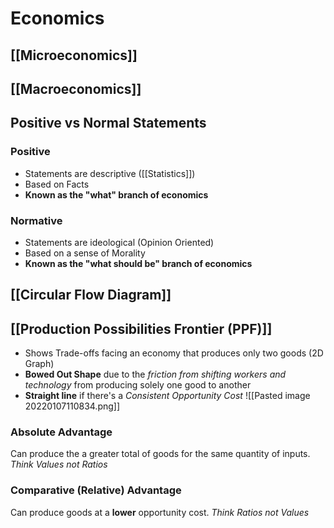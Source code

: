# Economics
## [[Microeconomics]]
## [[Macroeconomics]]

## Positive vs Normal Statements
### Positive 
 - Statements are descriptive ([[Statistics]])
 - Based on Facts
 - **Known as the "what" branch of economics**
### Normative
- Statements are ideological (Opinion Oriented)
- Based on a sense of Morality
- **Known as the "what should be" branch of economics**

## [[Circular Flow Diagram]]


## [[Production Possibilities Frontier (PPF)]]
- Shows Trade-offs facing an economy that produces only two goods (2D Graph)
- **Bowed Out Shape** due to the *friction from shifting workers and technology* from producing solely one good to another
- **Straight line** if there's a *Consistent Opportunity Cost*
![[Pasted image 20220107110834.png]]
### Absolute Advantage
Can produce the a greater total of goods for the same quantity of inputs. *Think Values not Ratios*

### Comparative (Relative) Advantage
Can produce goods at a **lower** opportunity cost. *Think Ratios not Values*

